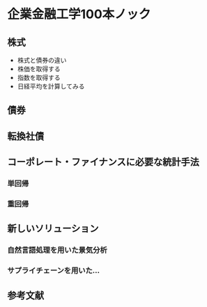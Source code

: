 # 企業金融工学100本ノック
## 株式
- 株式と債券の違い
- 株価を取得する
- 指数を取得する
- 日経平均を計算してみる

## 債券

## 転換社債

## コーポレート・ファイナンスに必要な統計手法
### 単回帰
### 重回帰

## 新しいソリューション
### 自然言語処理を用いた景気分析
### サプライチェーンを用いた...



## 参考文献


